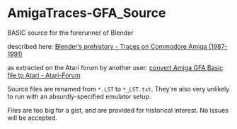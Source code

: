 # AmigaTraces-GFA_Source
BASIC source for the forerunner of Blender

described here: [Blender’s prehistory - Traces on Commodore Amiga (1987-1991)](http://zgodzinski.com/blender-prehistory/)

as extracted on the Atari forum by another user: [convert Amiga GFA Basic file to Atari - Atari-Forum](http://www.atari-forum.com/viewtopic.php?t=33479#p342982)

Source files are renamed from `*.LST` to `*_LST.txt`. They're also very unlikely to run with an absurdly-specified emulator setup.

Files are too big for a gist, and are provided for historical interest. No issues will be accepted.
